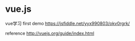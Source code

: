 # vue.js
vue学习
first demo https://jsfiddle.net/yyx990803/okv0rgrk/

reference http://vuejs.org/guide/index.html
